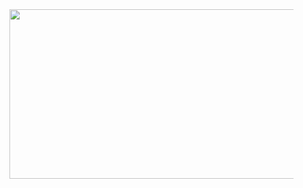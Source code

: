 <div id="header" align="center">
  <img src="https://github.com/vlaice/vlaice/blob/main/for%20GIT.gif" width="600" height="300"/>
</div>



